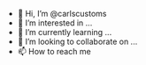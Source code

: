 - 👋 Hi, I’m @carlscustoms
- 👀 I’m interested in ...
- 🌱 I’m currently learning ...
- 💞️ I’m looking to collaborate on ...
- 📫 How to reach me 

<!---
carlscustoms/carlscustoms is a ✨ special ✨ repository because its `README.md` (this file) appears on your GitHub profile.
You can click the Preview link to take a look at your changes.
--->
